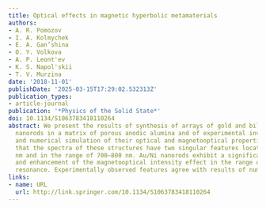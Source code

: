 ```yaml
---
title: Optical effects in magnetic hyperbolic metamaterials
authors:
- A. R. Pomozov
- I. A. Kolmychek
- E. A. Gan’shina
- O. Y. Volkova
- A. P. Leont'ev
- K. S. Napol'skii
- T. V. Murzina
date: '2018-11-01'
publishDate: '2025-03-15T17:29:02.532313Z'
publication_types:
- article-journal
publication: '*Physics of the Solid State*'
doi: 10.1134/S1063783418110264
abstract: We present the results of synthesis of arrays of gold and bilayer Au/Ni
  nanorods in a matrix of porous anodic alumina and of experimental investigation
  and numerical simulation of their optical and magnetooptical properties. We show
  that the spectra of these structures have two singular features located near 520
  nm and in the range of 700–800 nm. Au/Ni nanorods exhibit a significant modulation
  and enhancement of the magnetooptical intensity effect in the range of the long-wavelength
  resonance. Experimentally observed features agree with results of numerical simulation.
links:
- name: URL
  url: http://link.springer.com/10.1134/S1063783418110264
---
```

